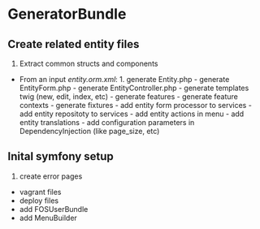 # GeneratorBundle

## Create related entity files
  1. Extract common structs and components
  -  From an input *entity.orm.xml*:
    1. generate Entity.php
    -  generate EntityForm.php
    -  generate EntityController.php
    -  generate templates twig (new, edit, index, etc)
    -  generate features
    -  generate feature contexts
    -  generate fixtures
    -  add entity form processor to services
    -  add entity repositoty to services
    -  add entity actions in menu
    -  add entity translations
    -  add configuration parameters in DependencyInjection (like page_size, etc)

## Inital symfony setup
  1. create error pages
  -  vagrant files
  -  deploy files
  -  add FOSUserBundle
  -  add MenuBuilder

